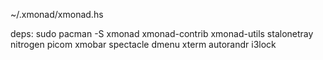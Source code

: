 ~/.xmonad/xmonad.hs

deps:
sudo pacman -S xmonad xmonad-contrib xmonad-utils stalonetray nitrogen picom xmobar spectacle dmenu xterm autorandr i3lock
